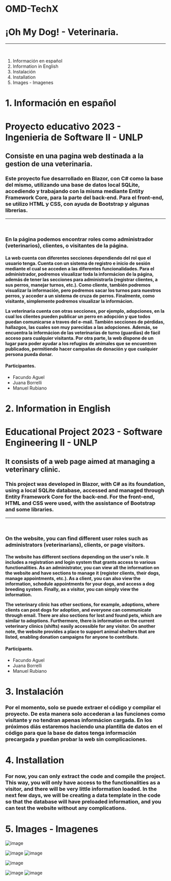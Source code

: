 # OMD-TechX
<h1> ¡Oh My Dog! - Veterinaria. </h1>
<hr>
<br>

<ol>
  <li>Información en español</li>
  <li>Information in English</li>
  <li>Instalación</li>
  <li>Installation</li>
  <li>Images - Imagenes</li>
</ol>

<h1>1. Información en español
<h1>Proyecto educativo 2023 - Ingenieria de Software II - UNLP</h1>
<h2> Consiste en una pagina web destinada a la gestion de una veterinaria. </h2>
<h3> Este proyecto fue desarrollado en Blazor, con C# como la base del mismo, utilizando una base de datos local SQLite, accediendo y trabajando con la misma mediante Entity Framework Core, para la parte del back-end. Para el front-end, se utilizo HTML y CSS, con ayuda de Bootstrap y algunas librerias. </h3>
<hr>
<br>
<h3>En la página podemos encontrar roles como administrador (veterinarios), clientes, o visitantes de la página.</h3>

<h4>La web cuenta con diferentes secciones dependiendo del rol que el usuario tenga. Cuenta con un sistema de registro e inicio de sesión mediante el cual se acceden a las diferentes funcionalidades.
Para el administrador, podremos visualizar toda la informácion de la página, además de tener las secciones para administrarla (registrar clientes, a sus perros, manejar turnos, etc.).
Como cliente, también podremos visualizar la información, pero podremos sacar los turnos para nuestros perros, y acceder a un sistema de cruza de perros.
Finalmente, como visitante, simplemente podremos visualizar la informácion.

La veterinaria cuenta con otras secciones, por ejemplo, adopciones, en la cual los clientes pueden publicar un perro en adopción y que todos puedan comunicarse a traves del e-mail. También secciones de pérdidas, hallazgos, las cuales son muy parecidas a las adopciones.
Además, se encuentra la informácion de las veterinarias de turno (guardias) de fácil acceso para cualquier visitanta.
Por otra parte, la web dispone de un lugar para poder ayudar a los refugios de animales que se encuentren publicados, permitiendo hacer campañas de donación 
y que cualquier persona pueda donar.
</h4>

<h4>Participantes.</h4>
<ul>
  <li> Facundo Aguel </li>
  <li> Juana Borrelli</li>
  <li> Manuel Rubiano</li>
</ul>

<h1>2. Information in English</h1>
<h1>Educational Project 2023 - Software Engineering II - UNLP</h1>
<h2>It consists of a web page aimed at managing a veterinary clinic.</h2>
<h3>This project was developed in Blazor, with C# as its foundation, using a local SQLite database, accessed and managed through Entity Framework Core for the back-end. For the front-end, HTML and CSS were used, with the assistance of Bootstrap and some libraries.</h3>
<hr>
<br>
<h3>On the website, you can find different user roles such as administrators (veterinarians), clients, or page visitors.</h3>

<h4>The website has different sections depending on the user's role. It includes a registration and login system that grants access to various functionalities.
As an administrator, you can view all the information on the website and have sections to manage it (register clients, their dogs, manage appointments, etc.).
As a client, you can also view the information, schedule appointments for your dogs, and access a dog breeding system.
Finally, as a visitor, you can simply view the information.

The veterinary clinic has other sections, for example, adoptions, where clients can post dogs for adoption, and everyone can communicate through email. There are also sections for lost and found pets, which are similar to adoptions.
Furthermore, there is information on the current veterinary clinics (shifts) easily accessible for any visitor.
On another note, the website provides a place to support animal shelters that are listed, enabling donation campaigns for anyone to contribute.
</h4>

<h4>Participants.</h4>
<ul>
  <li>Facundo Aguel</li>
  <li>Juana Borrelli</li>
  <li>Manuel Rubiano</li>
</ul>


<h1>3. Instalación </h1>
<h3>Por el momento, solo se puede extraer el código y compilar el proyecto. De esta manera solo accederan a las funciones como visitante y no tendran apenas informácion cargada. En los próximos diás estaremos haciendo una plantilla de datos en el código para que la base de datos tenga información precargada y puedan probar la web sin complicaciones.</h3>

<h1>4. Installation</h1>
<h3>For now, you can only extract the code and compile the project. This way, you will only have access to the functionalities as a visitor, and there will be very little information loaded. In the next few days, we will be creating a data template in the code so that the database will have preloaded information, and you can test the website without any complications.</h3>

<h1>5. Images - Imagenes</h1>

![image](https://github.com/facundoaguel/OMD-TechX/assets/52424329/7b5a26b5-6a71-4e29-b3ea-764e7887446e)

![image](https://github.com/facundoaguel/OMD-TechX/assets/52424329/8c1f8f5f-2a71-42ba-b4d0-41cce54a0949)
![image](https://github.com/facundoaguel/OMD-TechX/assets/52424329/f8c285f3-4ec8-48ce-b581-b72f0c7cf993)

![image](https://github.com/facundoaguel/OMD-TechX/assets/52424329/2a55eca9-aea9-49c1-b16a-546b95fa5681)

![image](https://github.com/facundoaguel/OMD-TechX/assets/52424329/ae88dc85-52df-44ab-a5ea-bb9006c767e2)
![image](https://github.com/facundoaguel/OMD-TechX/assets/52424329/94dd6465-7cba-44ea-b300-8f507d9e9aff)

